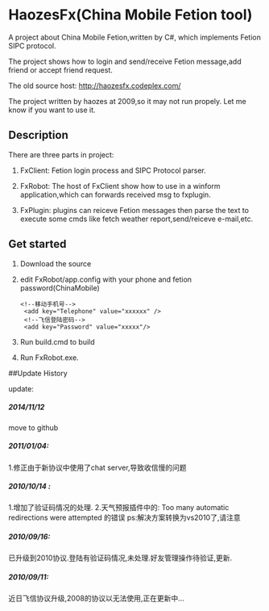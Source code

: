 HaozesFx(China Mobile Fetion tool)
========
A project about China Mobile Fetion,written by C#, which implements Fetion SIPC protocol. 

The project shows how to login and send/receive Fetion message,add friend or accept friend request.


The old source host:
http://haozesfx.codeplex.com/

The project written by haozes at 2009,so it may not run propely. Let me know if you want to use it.

##  Description
There are three parts in project:
1. FxClient:  Fetion login process and SIPC Protocol parser.  

2. FxRobot:	 The host of FxClient show how to use in a winform application,which can forwards received msg to fxplugin.  

3. FxPlugin: plugins can reiceve Fetion messages then parse the text to execute some cmds like fetch weather report,send/reiceve e-mail,etc.


## Get started
1. Download the source
2. edit FxRobot/app.config with your phone and fetion password(ChinaMobile)

       <!--移动手机号-->
        <add key="Telephone" value="xxxxxx" />
        <!--飞信登陆密码-->
        <add key="Password" value="xxxxx"/>
    
3. Run build.cmd to build
4. Run FxRobot.exe.

##Update History

update:
##### 2014/11/12
move to github

##### 2011/01/04:
1.修正由于新协议中使用了chat server,导致收信慢的问题

##### 2010/10/14 :

1.增加了验证码情况的处理.
2.天气预报插件中的:
Too many automatic redirections were attempted 的错误
ps:解决方案转换为vs2010了,请注意

##### 2010/09/16:
已升级到2010协议.登陆有验证码情况,未处理.好友管理操作待验证,更新.

##### 2010/09/11:
近日飞信协议升级,2008的协议以无法使用,正在更新中...